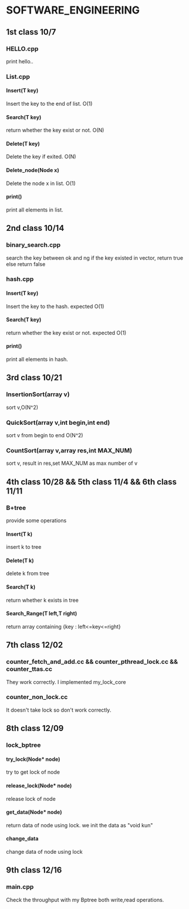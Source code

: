 # SOFTWARE_ENGINEERING
## 1st class 10/7
### HELLO.cpp
print hello.. 

### List.cpp
#### Insert(T key)
Insert the key to the end of list. O(1)

#### Search(T key)
return whether the key exist or not. O(N)

#### Delete(T key)
Delete the key if exited. O(N)

#### Delete_node(Node x)
Delete the node x in list. O(1)

#### print()
print all elements in list.


## 2nd class 10/14
### binary_search.cpp
search the key between ok and ng
if the key existed in vector, return true else return false

### hash.cpp
#### Insert(T key)
Insert the key to the hash. expected O(1)

#### Search(T key)
return whether the key exist or not.  expected O(1)

#### print()
print all elements in hash.


## 3rd class  10/21
### InsertionSort(array v)
sort v,O(N^2)

### QuickSort(array v,int begin,int end)
sort v from begin to end  O(N^2)

### CountSort(array v,array res,int MAX_NUM)
sort v, result in res,set MAX_NUM as max number of v

## 4th class 10/28 && 5th class 11/4 && 6th class 11/11
### B+tree
provide some operations
#### Insert(T k)
insert k to tree

#### Delete(T k)
delete k from tree

#### Search(T k)
return whether k exists in tree

#### Search_Range(T left,T right)
return array containing {key : left<=key<=right}

## 7th class 12/02
### counter_fetch_and_add.cc && counter_pthread_lock.cc && counter_ttas.cc
They work correctly. I implemented my_lock_core

### counter_non_lock.cc
It doesn't take lock so don't work correctly.

## 8th class 12/09
### lock_bptree
#### try_lock(Node* node)
try to get lock of node

#### release_lock(Node* node)
release lock of node

#### get_data(Node* node)
return data of node using lock. we init the data as "void kun"

#### change_data
change data of node using lock

## 9th class 12/16
### main.cpp
Check the throughput with my Bptree both write,read operations.